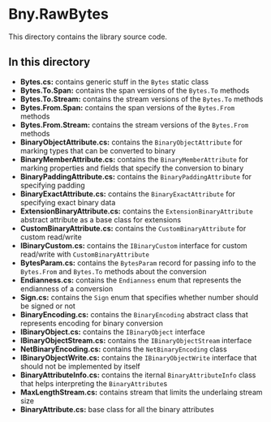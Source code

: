 # Bny.RawBytes
This directory contains the library source code.

## In this directory
- **Bytes.cs:** contains generic stuff in the `Bytes` static class
- **Bytes.To.Span:** contains the span versions of the `Bytes.To` methods
- **Bytes.To.Stream:** contains the stream versions of the `Bytes.To` methods
- **Bytes.From.Span:** contains the span versions of the `Bytes.From` methods
- **Bytes.From.Stream:** contains the stream versions of the `Bytes.From` methods
- **BinaryObjectAttribute.cs:** contains the `BinaryObjectAttribute` for marking types that can be converted to binary
- **BinaryMemberAttribute.cs:** contains the `BinaryMemberAttribute` for marking properties and fields that specify the conversion to binary
- **BinaryPaddingAttribute.cs:** contains the `BinaryPaddingAttribute` for specifying padding
- **BinaryExactAttribute.cs:** contains the `BinaryExactAttribute` for specifying exact binary data
- **ExtensionBinaryAttribute.cs:** contains the `ExtensionBinaryAttribute` abstract attribute as a base class for extensions
- **CustomBinaryAttribute.cs:** contains the `CustomBinaryAttribute` for custom read/write
- **IBinaryCustom.cs:** contains the `IBinaryCustom` interface for custom read/write with `CustomBinaryAttribute`
- **BytesParam.cs:** contains the `BytesParam` record for passing info to the `Bytes.From` and `Bytes.To` methods about the conversion
- **Endianness.cs:** contains the `Endianness` enum that represents the endianness of a conversion
- **Sign.cs:** contains the `Sign` enum that specifies whether number should be signed or not
- **BinaryEncoding.cs:** contains the `BinaryEncoding` abstract class that represents encoding for binary conversion
- **IBinaryObject.cs:** contains the `IBinaryObject` interface
- **IBinaryObjectStream.cs:** contains the `IBinaryObjectStream` interface
- **NetBinaryEncoding.cs:** contains the `NetBinaryEncoding` class
- **IBinaryObjectWrite.cs:** contains the `IBinaryObjectWrite` interface that should not be implemented by itself
- **BinaryAttributeInfo.cs:** contains the iternal `BinaryAttributeInfo` class that helps interpreting the `BinaryAttribute`s
- **MaxLengthStream.cs:** contains stream that limits the underlaing stream size
- **BinaryAttribute.cs:** base class for all the binary attributes
